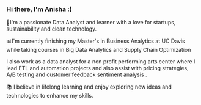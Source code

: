 ### Hi there,  I'm Anisha :)

🌱I'm a passionate Data Analyst and learner with a love for startups, sustainability and clean technology. 

📊I'm currently finishing my Master's in Business Analytics at UC Davis while taking courses in Big Data Analytics and Supply Chain Optimization

I also work as a data analyst for a non profit performing arts center where I lead ETL and automation projects and also assist with pricing strategies, A/B testing and customer feedback sentiment analysis .

📚 I believe in lifelong learning and enjoy exploring new ideas and technologies to enhance my skills.







